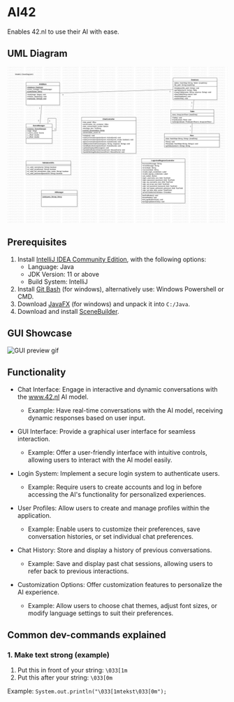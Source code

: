 # AI42
Enables 42.nl to use their AI with ease.



## UML Diagram
![UML class diagram example](https://raw.githubusercontent.com/joren-dev/AI42/main/docs/uml/Ai42.png)

## Prerequisites
1. Install [IntelliJ IDEA Community Edition](https://www.jetbrains.com/idea/download/), with the following options:
	- Language: Java
	- JDK Version: 11 or above
	- Build System: IntelliJ
2. Install [Git Bash](https://gitforwindows.org/) (for windows), alternatively use: Windows Powershell or CMD.
3. Download [JavaFX](https://openjfx.io/) (for windows) and unpack it into `C:/Java`.
4. Download and install [SceneBuilder](https://gluonhq.com/products/scene-builder/).

## GUI Showcase
![GUI preview gif](https://raw.githubusercontent.com/joren-dev/AI42/main/docs/preview/GUI%20Preview.gif)


## Functionality
- Chat Interface: Engage in interactive and dynamic conversations with the www.42.nl AI model.
    - Example: Have real-time conversations with the AI model, receiving dynamic responses based on user input.

- GUI Interface: Provide a graphical user interface for seamless interaction.
    - Example: Offer a user-friendly interface with intuitive controls, allowing users to interact with the AI model easily.

- Login System: Implement a secure login system to authenticate users.
    - Example: Require users to create accounts and log in before accessing the AI's functionality for personalized experiences.

- User Profiles: Allow users to create and manage profiles within the application.
    - Example: Enable users to customize their preferences, save conversation histories, or set individual chat preferences.

- Chat History: Store and display a history of previous conversations.
    - Example: Save and display past chat sessions, allowing users to refer back to previous interactions.

- Customization Options: Offer customization features to personalize the AI experience.
    - Example: Allow users to choose chat themes, adjust font sizes, or modify language settings to suit their preferences.

## Common dev-commands explained
### 1. Make text strong (example)
1. Put this in front of your string: `\033[1m`
2. Put this after your string: `\033[0m`

Example: `System.out.println("\033[1mtekst\033[0m");`
